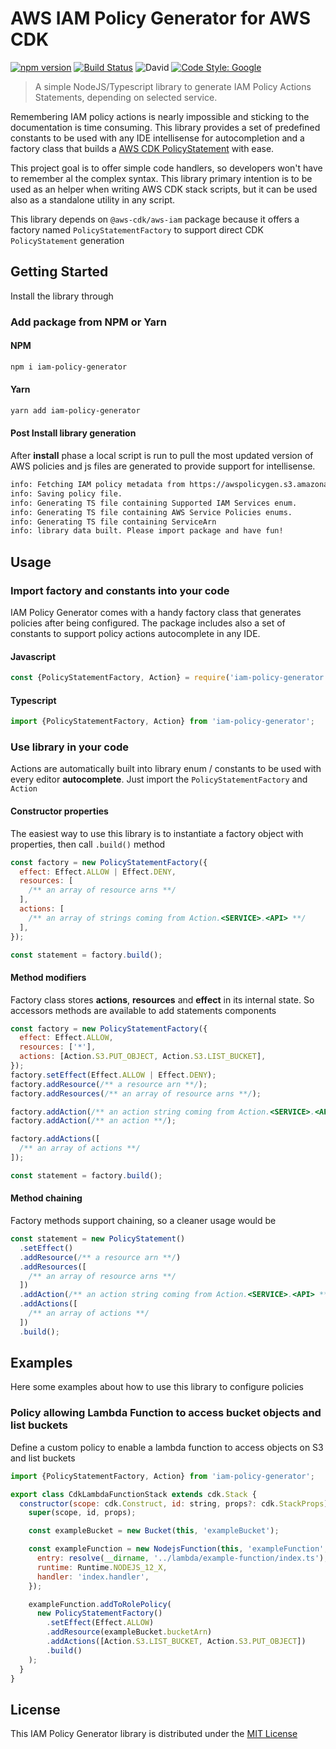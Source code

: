 # AWS IAM Policy Generator for AWS CDK

[![npm version](https://badge.fury.io/js/iam-policy-generator.svg)](https://badge.fury.io/js/iam-policy-generator)
[![Build Status](https://travis-ci.com/aletheia/iam-policy-generator.svg?branch=master)](https://travis-ci.com/aletheia/iam-policy-generator)
![David](https://img.shields.io/david/aletheia/iam-policy-generator)
[![Code Style: Google](https://img.shields.io/badge/code%20style-google-blueviolet.svg)](https://github.com/google/gts)

> A simple NodeJS/Typescript library to generate IAM Policy Actions Statements, depending on selected service.

Remembering IAM policy actions is nearly impossible and sticking to the documentation is time consuming. This library provides a set of predefined constants to be used with any IDE intellisense for autocompletion and a factory class that builds a [AWS CDK PolicyStatement](https://docs.aws.amazon.com/cdk/api/latest/docs/@aws-cdk_aws-iam.PolicyStatement.html) with ease.

This project goal is to offer simple code handlers, so developers won't have to remember al the complex syntax. This library primary intention is to be used as an helper when writing AWS CDK stack scripts, but it can be used also as a standalone utility in any script.

This library depends on `@aws-cdk/aws-iam` package because it offers a factory named `PolicyStatementFactory` to support direct CDK `PolicyStatement` generation

## Getting Started

Install the library through

### Add package from NPM or Yarn

#### NPM

```bash
npm i iam-policy-generator
```

#### Yarn

```bash
yarn add iam-policy-generator
```

#### Post Install library generation

After **install** phase a local script is run to pull the most updated version of AWS policies and js files are generated to provide support for intellisense.

```bash
info: Fetching IAM policy metadata from https://awspolicygen.s3.amazonaws.com/js/policies.js
info: Saving policy file.
info: Generating TS file containing Supported IAM Services enum.
info: Generating TS file containing AWS Service Policies enums.
info: Generating TS file containing ServiceArn
info: library data built. Please import package and have fun!
```

## Usage

### Import factory and constants into your code

IAM Policy Generator comes with a handy factory class that generates policies after being configured. The package includes also a set of constants to support policy actions autocomplete in any IDE.

#### Javascript

```javascript
const {PolicyStatementFactory, Action} = require('iam-policy-generator');
```

#### Typescript

```typescript
import {PolicyStatementFactory, Action} from 'iam-policy-generator';
```

### Use library in your code

Actions are automatically built into library enum / constants to be used with every editor **autocomplete**.
Just import the `PolicyStatementFactory` and `Action`

#### Constructor properties

The easiest way to use this library is to instantiate a factory object with properties, then call `.build()` method

```javascript
const factory = new PolicyStatementFactory({
  effect: Effect.ALLOW | Effect.DENY,
  resources: [
    /** an array of resource arns **/
  ],
  actions: [
    /** an array of strings coming from Action.<SERVICE>.<API> **/
  ],
});

const statement = factory.build();
```

#### Method modifiers

Factory class stores **actions**, **resources** and **effect** in its internal state. So accessors methods are available to add statements components

```javascript
const factory = new PolicyStatementFactory({
  effect: Effect.ALLOW,
  resources: ['*'],
  actions: [Action.S3.PUT_OBJECT, Action.S3.LIST_BUCKET],
});
factory.setEffect(Effect.ALLOW | Effect.DENY);
factory.addResource(/** a resource arn **/);
factory.addResources(/** an array of resource arns **/);

factory.addAction(/** an action string coming from Action.<SERVICE>.<API> **/);
factory.addAction(/** an action **/);

factory.addActions([
  /** an array of actions **/
]);

const statement = factory.build();
```

#### Method chaining

Factory methods support chaining, so a cleaner usage would be

```javascript
const statement = new PolicyStatement()
  .setEffect()
  .addResource(/** a resource arn **/)
  .addResources([
    /** an array of resource arns **/
  ])
  .addAction(/** an action string coming from Action.<SERVICE>.<API> **/)
  .addActions([
    /** an array of actions **/
  ])
  .build();
```

## Examples

Here some examples about how to use this library to configure policies

### Policy allowing Lambda Function to access bucket objects and list buckets

Define a custom policy to enable a lambda function to access objects on S3 and list buckets

```javascript
import {PolicyStatementFactory, Action} from 'iam-policy-generator';

export class CdkLambdaFunctionStack extends cdk.Stack {
  constructor(scope: cdk.Construct, id: string, props?: cdk.StackProps) {
    super(scope, id, props);

    const exampleBucket = new Bucket(this, 'exampleBucket');

    const exampleFunction = new NodejsFunction(this, 'exampleFunction', {
      entry: resolve(__dirname, '../lambda/example-function/index.ts'),
      runtime: Runtime.NODEJS_12_X,
      handler: 'index.handler',
    });

    exampleFunction.addToRolePolicy(
      new PolicyStatementFactory()
        .setEffect(Effect.ALLOW)
        .addResource(exampleBucket.bucketArn)
        .addActions([Action.S3.LIST_BUCKET, Action.S3.PUT_OBJECT])
        .build()
    );
  }
}
```

## License

This IAM Policy Generator library is distributed under the [MIT License](https://opensource.org/licenses/MIT)
